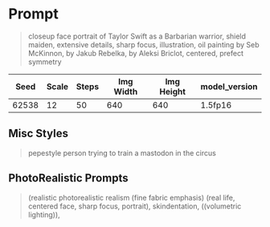# Prompt

> closeup face portrait of Taylor Swift as a Barbarian warrior, shield maiden, extensive details, sharp focus, illustration, oil painting by Seb McKinnon, by Jakub Rebelka, by Aleksi Briclot, centered, prefect symmetry

| Seed  | Scale | Steps | Img Width | Img Height | model_version |
| ----- | ----- | ----- | --------- | ---------- | ------------- |
| 62538 | 12    | 50    | 640       | 640        | 1.5fp16       |

## Misc Styles

> pepestyle person trying to train a mastodon in the circus


## PhotoRealistic Prompts

> (realistic photorealistic realism (fine fabric emphasis) (real life, centered face, sharp focus, portrait), skindentation, ((volumetric lighting)),

